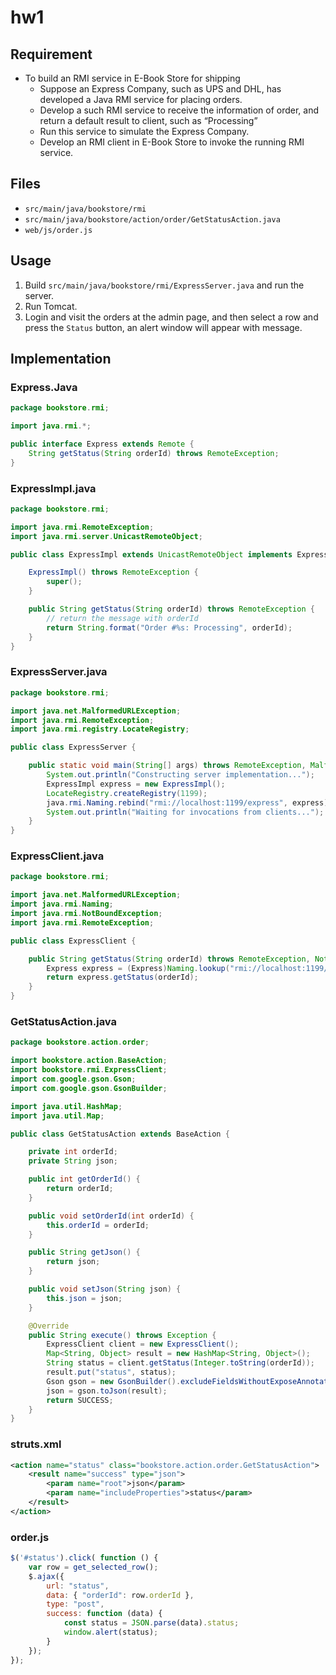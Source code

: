# hw1
## Requirement
- To build an RMI service in E-Book Store for shipping
  - Suppose an Express Company, such as UPS and DHL, has developed a Java RMI service for placing orders.
  - Develop a such RMI service to receive the information of order, and return a default result to client, such as “Processing”
  - Run this service to simulate the Express Company.
  - Develop an RMI client in E-Book Store to invoke the running RMI service.

## Files
- `src/main/java/bookstore/rmi`
- `src/main/java/bookstore/action/order/GetStatusAction.java`
- `web/js/order.js`

## Usage
1. Build `src/main/java/bookstore/rmi/ExpressServer.java` and run the server.
2. Run Tomcat.
3. Login and visit the orders at the admin page, and then select a row and press the `Status` button, an alert window will appear with message.

## Implementation
### Express.Java
```java
package bookstore.rmi;

import java.rmi.*;

public interface Express extends Remote {
    String getStatus(String orderId) throws RemoteException;
}
```

### ExpressImpl.java
```java
package bookstore.rmi;

import java.rmi.RemoteException;
import java.rmi.server.UnicastRemoteObject;

public class ExpressImpl extends UnicastRemoteObject implements Express {

    ExpressImpl() throws RemoteException {
        super();
    }

    public String getStatus(String orderId) throws RemoteException {
        // return the message with orderId
        return String.format("Order #%s: Processing", orderId);
    }
}
```

### ExpressServer.java
```java
package bookstore.rmi;

import java.net.MalformedURLException;
import java.rmi.RemoteException;
import java.rmi.registry.LocateRegistry;

public class ExpressServer {

    public static void main(String[] args) throws RemoteException, MalformedURLException {
        System.out.println("Constructing server implementation...");
        ExpressImpl express = new ExpressImpl();
        LocateRegistry.createRegistry(1199);
        java.rmi.Naming.rebind("rmi://localhost:1199/express", express);
        System.out.println("Waiting for invocations from clients...");
    }
}
```

### ExpressClient.java
```java
package bookstore.rmi;

import java.net.MalformedURLException;
import java.rmi.Naming;
import java.rmi.NotBoundException;
import java.rmi.RemoteException;

public class ExpressClient {

    public String getStatus(String orderId) throws RemoteException, NotBoundException, MalformedURLException {
        Express express = (Express)Naming.lookup("rmi://localhost:1199/express");
        return express.getStatus(orderId);
    }
}
```

### GetStatusAction.java
```java
package bookstore.action.order;

import bookstore.action.BaseAction;
import bookstore.rmi.ExpressClient;
import com.google.gson.Gson;
import com.google.gson.GsonBuilder;

import java.util.HashMap;
import java.util.Map;

public class GetStatusAction extends BaseAction {

    private int orderId;
    private String json;

    public int getOrderId() {
        return orderId;
    }

    public void setOrderId(int orderId) {
        this.orderId = orderId;
    }

    public String getJson() {
        return json;
    }

    public void setJson(String json) {
        this.json = json;
    }

    @Override
    public String execute() throws Exception {
        ExpressClient client = new ExpressClient();
        Map<String, Object> result = new HashMap<String, Object>();
        String status = client.getStatus(Integer.toString(orderId));
        result.put("status", status);
        Gson gson = new GsonBuilder().excludeFieldsWithoutExposeAnnotation().setPrettyPrinting().create();
        json = gson.toJson(result);
        return SUCCESS;
    }
}
```

### struts.xml
```xml
<action name="status" class="bookstore.action.order.GetStatusAction">
    <result name="success" type="json">
        <param name="root">json</param>
        <param name="includeProperties">status</param>
    </result>
</action>
```

### order.js
```javascript
$('#status').click( function () {
    var row = get_selected_row();
    $.ajax({
        url: "status",
        data: { "orderId": row.orderId },
        type: "post",
        success: function (data) {
            const status = JSON.parse(data).status;
            window.alert(status);
        }
    });
});
```
